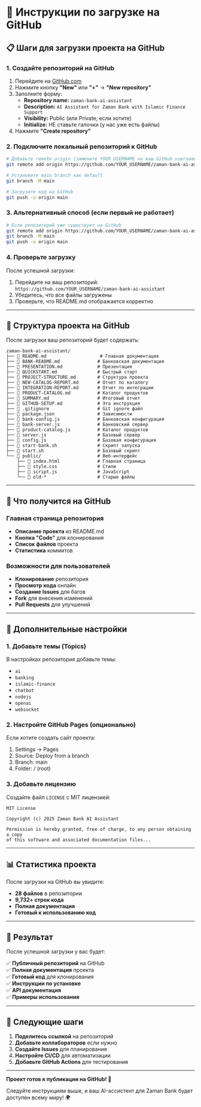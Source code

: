 # 🚀 Инструкции по загрузке на GitHub

## 📋 Шаги для загрузки проекта на GitHub

### 1. Создайте репозиторий на GitHub

1. Перейдите на [GitHub.com](https://github.com)
2. Нажмите кнопку **"New"** или **"+"** → **"New repository"**
3. Заполните форму:
   - **Repository name:** `zaman-bank-ai-assistant`
   - **Description:** `AI Assistant for Zaman Bank with Islamic Finance Support`
   - **Visibility:** Public (или Private, если хотите)
   - **Initialize:** НЕ ставьте галочки (у нас уже есть файлы)
4. Нажмите **"Create repository"**

### 2. Подключите локальный репозиторий к GitHub

```bash
# Добавьте remote origin (замените YOUR_USERNAME на ваш GitHub username)
git remote add origin https://github.com/YOUR_USERNAME/zaman-bank-ai-assistant.git

# Установите main branch как default
git branch -M main

# Загрузите код на GitHub
git push -u origin main
```

### 3. Альтернативный способ (если первый не работает)

```bash
# Если репозиторий уже существует на GitHub
git remote add origin https://github.com/YOUR_USERNAME/zaman-bank-ai-assistant.git
git branch -M main
git push -u origin main
```

### 4. Проверьте загрузку

После успешной загрузки:
1. Перейдите на ваш репозиторий: `https://github.com/YOUR_USERNAME/zaman-bank-ai-assistant`
2. Убедитесь, что все файлы загружены
3. Проверьте, что README.md отображается корректно

---

## 📁 Структура проекта на GitHub

После загрузки ваш репозиторий будет содержать:

```
zaman-bank-ai-assistant/
├── 📄 README.md                    # Главная документация
├── 📄 BANK-README.md              # Банковская документация
├── 📄 PRESENTATION.md             # Презентация
├── 📄 QUICKSTART.md               # Быстрый старт
├── 📄 PROJECT-STRUCTURE.md        # Структура проекта
├── 📄 NEW-CATALOG-REPORT.md       # Отчет по каталогу
├── 📄 INTEGRATION-REPORT.md       # Отчет по интеграции
├── 📄 PRODUCT-CATALOG.md          # Каталог продуктов
├── 📄 SUMMARY.md                  # Итоговый отчет
├── 📄 GITHUB-SETUP.md             # Эта инструкция
├── 📄 .gitignore                  # Git ignore файл
├── 📄 package.json                # Зависимости
├── 📄 bank-config.js              # Банковская конфигурация
├── 📄 bank-server.js              # Банковский сервер
├── 📄 product-catalog.js          # Каталог продуктов
├── 📄 server.js                   # Базовый сервер
├── 📄 config.js                   # Базовая конфигурация
├── 📄 start-bank.sh               # Скрипт запуска
├── 📄 start.sh                    # Базовый скрипт
└── 📁 public/                     # Веб-интерфейс
    ├── 📄 index.html              # Главная страница
    ├── 📄 style.css               # Стили
    ├── 📄 script.js               # JavaScript
    └── 📄 old-*                   # Старые файлы
```

---

## 🎯 Что получится на GitHub

### Главная страница репозитория
- **Описание проекта** из README.md
- **Кнопка "Code"** для клонирования
- **Список файлов** проекта
- **Статистика** коммитов

### Возможности для пользователей
- **Клонирование** репозитория
- **Просмотр кода** онлайн
- **Создание Issues** для багов
- **Fork** для внесения изменений
- **Pull Requests** для улучшений

---

## 🔧 Дополнительные настройки

### 1. Добавьте темы (Topics)
В настройках репозитория добавьте темы:
- `ai`
- `banking`
- `islamic-finance`
- `chatbot`
- `nodejs`
- `openai`
- `websocket`

### 2. Настройте GitHub Pages (опционально)
Если хотите создать сайт проекта:
1. Settings → Pages
2. Source: Deploy from a branch
3. Branch: main
4. Folder: / (root)

### 3. Добавьте лицензию
Создайте файл `LICENSE` с MIT лицензией:
```text
MIT License

Copyright (c) 2025 Zaman Bank AI Assistant

Permission is hereby granted, free of charge, to any person obtaining a copy
of this software and associated documentation files...
```

---

## 📊 Статистика проекта

После загрузки на GitHub вы увидите:
- **28 файлов** в репозитории
- **9,732+ строк кода**
- **Полная документация**
- **Готовый к использованию код**

---

## 🎉 Результат

После успешной загрузки у вас будет:

✅ **Публичный репозиторий** на GitHub  
✅ **Полная документация** проекта  
✅ **Готовый код** для клонирования  
✅ **Инструкции по установке**  
✅ **API документация**  
✅ **Примеры использования**  

---

## 🚀 Следующие шаги

1. **Поделитесь ссылкой** на репозиторий
2. **Добавьте коллабораторов** если нужно
3. **Создайте Issues** для планирования
4. **Настройте CI/CD** для автоматизации
5. **Добавьте GitHub Actions** для тестирования

---

**Проект готов к публикации на GitHub! 🎉**

Следуйте инструкциям выше, и ваш AI-ассистент для Zaman Bank будет доступен всему миру! 🌍
